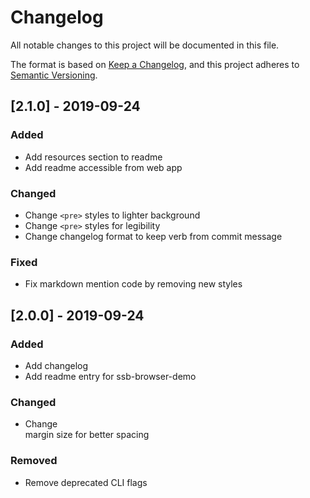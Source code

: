 # Changelog

All notable changes to this project will be documented in this file.

The format is based on [Keep a Changelog](https://keepachangelog.com/en/1.0.0/),
and this project adheres to [Semantic Versioning](https://semver.org/spec/v2.0.0.html).

<!--
## [Unreleased]

### Added
### Changed
### Deprecated
### Removed
### Fixed
### Security
-->

## [2.1.0] - 2019-09-24

### Added

- Add resources section to readme
- Add readme accessible from web app

### Changed

- Change `<pre>` styles to lighter background
- Change `<pre>` styles for legibility
- Change changelog format to keep verb from commit message

### Fixed

- Fix markdown mention code by removing new styles

## [2.0.0] - 2019-09-24

### Added

- Add changelog
- Add readme entry for ssb-browser-demo

### Changed

- Change <nav> margin size for better spacing

### Removed

- Remove deprecated CLI flags
